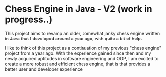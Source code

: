 # Chess Engine in Java - V2 (work in progress..)

This project aims to revamp an older, somewhat janky chess engine written in Java that I developed around a year ago, with quite a bit of help.

I like to think of this project as a continuation of my previous "chess engine" project from a year ago. With the experience gained since then and my newly acquired aptitudes in software engineering and OOP, I am excited to create a more robust and efficient chess engine, that is that provides a better user and developer experience.
